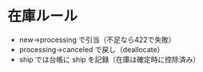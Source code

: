 # 在庫ルール
- new→processing で引当（不足なら422で失敗）
- processing→canceled で戻し（deallocate）
- ship では台帳に ship を記録（在庫は確定時に控除済み）
